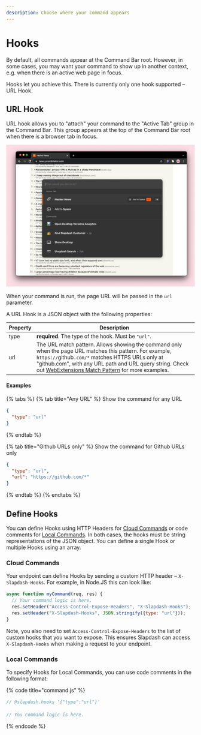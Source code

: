 ```yaml
---
description: Choose where your command appears
---
```


# Hooks

By default, all commands appear at the Command Bar root. However, in some cases, you may want your command to show up in another context, e.g. when there is an active web page in focus.

Hooks let you achieve this. There is currently only one hook supported – URL Hook.

## URL Hook

URL hook allows you to "attach" your command to the "Active Tab" group in the Command Bar. This group appears at the top of the Command Bar root when there is a browser tab in focus.  

!["Active Tab" group in the Command Bar](<../.gitbook/assets/image (3).png>)

When your command is run, the page URL will be passed in the `url` parameter. 

A URL Hook is a JSON object with the following properties:

| Property | Description                                                                                                                                                                                                                                                                                                                                                             |
| -------- | ----------------------------------------------------------------------------------------------------------------------------------------------------------------------------------------------------------------------------------------------------------------------------------------------------------------------------------------------------------------------- |
| type     | **required**. The type of the hook. Must be `"url"`.                                                                                                                                                                                                                                                                                                                    |
| url      | The URL match pattern. Allows showing the command only when the page URL matches this pattern. For example, `https://`github`.com/*` matches HTTPS URLs only at "github.com", with any URL path and URL query string. Check out [WebExtensions Match Pattern](https://developer.mozilla.org/en-US/docs/Mozilla/Add-ons/WebExtensions/Match_patterns) for more examples. |

#### Examples

{% tabs %}
{% tab title="Any URL" %}
Show the command for any URL

```json
{
  "type": "url"
}
```
{% endtab %}

{% tab title="Github URLs only" %}
Show the command for Github URLs only

```json
{
  "type": "url",
  "url": "https://github.com/*"
}
```
{% endtab %}
{% endtabs %}

## Define Hooks

You can define Hooks using HTTP Headers for [Cloud Commands](cloud-commands.md) or code comments for [Local Commands](hooks.md#undefined). In both cases, the hooks must be string representations of the JSON object. You can define a single Hook or multiple Hooks using an array. 

### Cloud Commands

Your endpoint can define Hooks by sending a custom HTTP header – `X-Slapdash-Hooks`. For example, in Node.JS this can look like:

```javascript
async function myCommand(req, res) {
  // Your command logic is here.
  res.setHeader("Access-Control-Expose-Headers", "X-Slapdash-Hooks");
  res.setHeader("X-Slapdash-Hooks", JSON.stringify({type: "url"}));
}
```

Note, you also need to set `Access-Control-Expose-Headers` to the list of custom hooks that you want to expose. This ensures Slapdash can access `X-Slapdash-Hooks` when making a request to your endpoint.

### Local Commands

To specify Hooks for Local Commands, you can use code comments in the following format:

{% code title="command.js" %}
```javascript
// @slapdash.hooks '{"type":"url"}'

// You command logic is here.
```
{% endcode %}

